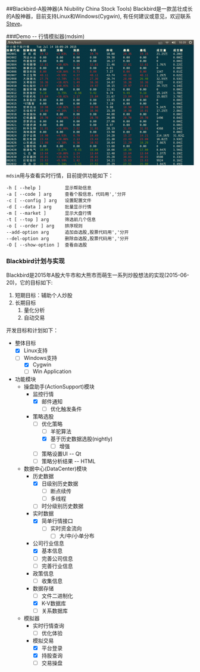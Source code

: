 ##Blackbird-A股神器(A Niubility China Stock Tools)
Blackbird是一款茁壮成长的A股神器，目前支持Linux和Windows(Cygwin), 有任何建议或意见，欢迎联系[Steve](mailto:zhongsizhi@foxmail.com)。

###Demo -- 行情模拟器(mdsim)
![Blackbird.gif](demo/demo.gif)

`mdsim`用与查看实时行情，目前提供功能如下：

    -h [ --help ]         显示帮助信息
    -a [ --code ] arg     查看个股信息，代码用','分开
    -c [ --config ] arg   设置配置文件
    -d [ --data ] arg     批量显示行情
    -m [ --market ]       显示大盘行情
    -t [ --top ] arg      筛选前几个信息
    -o [ --order ] arg    排序规则
    --add-option arg      追加自选股,股票代码用','分开
    --del-option arg      删除自选股,股票代码用','分开
    -O [ --show-option ]  查看自选股

### Blackbird计划与实现
Blackbird是2015年A股大牛市和大熊市而萌生一系列炒股想法的实现(2015-06-20)，它的目标如下:

1. 短期目标：辅助个人炒股
2. 长期目标
    1. 量化分析
    2. 自动交易

开发目标和计划如下：

* 整体目标
    * [x] Linux支持
    * [ ] Windows支持
        * [x] Cygwin
        * [ ] Win Application
* 功能模块
    * 操盘助手(ActionSupport)模块
        * 监控行情
            * [x] 邮件通知
                * [ ] 优化触发条件
        * 策略选股
            * [ ] 优化策略
                * [ ] 羊驼算法
                * [x] 基于历史数据选股(nightly)
                    * [ ] 增强
            * [ ] 策略设置UI -- Qt
            * [ ] 策略分析结果 -- HTML
    * 数据中心(DataCenter)模块
        * 历史数据
            * [x] 日级别历史数据
                * [ ] 断点续传
                * [ ] 多线程
            * [ ] 时分级别历史数据
        * 实时数据
            * [x] 简单行情接口
                * [ ] 实时资金流向
                    * [ ] 大/中/小单分布
        * 公司行业信息
            * [x] 基本信息
            * [ ] 完善公司信息
            * [ ] 完善行业信息
        * 政策信息
            * [ ] 收集信息
        * 数据存储
            * [ ] 文件二进制化 
            * [x] K-V数据库
            * [ ] 关系数据库
    * 模拟器
        * 实时行情查询
            * [ ] 优化体验
        * 模拟交易
            * [x] 平台登录
            * [x] 持股查询
            * [ ] 交易操盘
